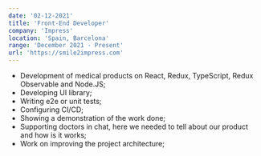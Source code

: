 ```yaml
---
date: '02-12-2021'
title: 'Front-End Developer'
company: 'Impress'
location: 'Spain, Barcelona'
range: 'December 2021 - Present'
url: 'https://smile2impress.com'
---
```

- Development of medical products on React, Redux, TypeScript, Redux Observable and Node.JS;
- Developing UI library;
- Writing e2e or unit tests;
- Configuring CI/CD;
- Showing a demonstration of the work done;
- Supporting doctors in chat, here we needed to tell about our product and how is it works;
- Work on improving the project architecture;